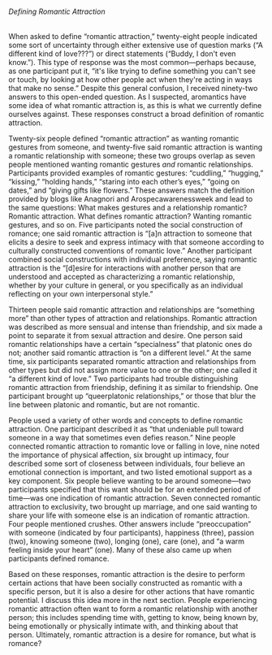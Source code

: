 ###### Defining Romantic Attraction
When asked to define “romantic attraction,” twenty-eight people indicated some sort of uncertainty through either extensive use of question marks (“A different kind of love???”) or direct statements (“Buddy, I don't even know.”). This type of response was the most common—perhaps because, as one participant put it, “it's like trying to define something you can't see or touch, by looking at how other people act when they're acting in ways that make no sense.” Despite this general confusion, I received ninety-two answers to this open-ended question. As I suspected, aromantics have some idea of what romantic attraction is, as this is what we currently define ourselves against. These responses construct a broad definition of romantic attraction. 

Twenty-six people defined “romantic attraction” as wanting romantic gestures from someone, and twenty-five said romantic attraction is wanting a romantic relationship with someone; these two groups overlap as seven people mentioned wanting romantic gestures *and* romantic relationships. Participants provided examples of romantic gestures: “cuddling,” “hugging,” “kissing,” “holding hands,” “staring into each other’s eyes,” “going on dates,” and “giving gifts like flowers.” These answers match the definition provided by blogs like Anagnori and Arospecawarenessweek and lead to the same questions: What makes gestures and a relationship romantic? Romantic attraction. What defines romantic attraction? Wanting romantic gestures, and so on. Five participants noted the social construction of romance; one said romantic attraction is “[a]n attraction to someone that elicits a desire to seek and express intimacy with that someone according to culturally constructed conventions of romantic love.” Another participant combined social constructions with individual preference, saying romantic attraction is the “[d]esire for interactions with another person that are understood and accepted as characterizing a romantic relationship, whether by your culture in general, or you specifically as an individual reflecting on your own interpersonal style.” 

Thirteen people said romantic attraction and relationships are “something more” than other types of attraction and relationships. Romantic attraction was described as more sensual and intense than friendship, and six made a point to separate it from sexual attraction and desire. One person said romantic relationships have a certain “specialness” that platonic ones do not; another said romantic attraction is “on a different level.” At the same time, six participants separated romantic attraction and relationships from other types but did not assign more value to one or the other; one called it “a different kind of love.” Two participants had trouble distinguishing romantic attraction from friendship, defining it as similar to friendship. One participant brought up “queerplatonic relationships,” or those that blur the line between platonic and romantic, but are not romantic. 

People used a variety of other words and concepts to define romantic attraction. One participant described it as “that undeniable pull toward someone in a way that sometimes even defies reason.” Nine people connected romantic attraction to romantic love or falling in love, nine noted the importance of physical affection, six brought up intimacy, four described some sort of closeness between individuals, four believe an emotional connection is important, and two listed emotional support as a key component. Six people believe wanting to be around someone—two participants specified that this want should be for an extended period of time—was one indication of romantic attraction. Seven connected romantic attraction to exclusivity, two brought up marriage, and one said wanting to share your life with someone else is an indication of romantic attraction. Four people mentioned crushes. Other answers include “preoccupation” with someone (indicated by four participants), happiness (three), passion (two), knowing someone (two), longing (one), care (one), and “a warm feeling inside your heart” (one). Many of these also came up when participants defined romance.

Based on these responses, romantic attraction is the desire to perform certain actions that have been socially constructed as romantic with a specific person, but it is also a desire for other actions that have romantic potential. I discuss this idea more in the next section. People experiencing romantic attraction often want to form a romantic relationship with another person; this includes spending time with, getting to know, being known by, being emotionally or physically intimate with, and thinking about that person. Ultimately, romantic attraction is a desire for romance, but what is romance?
